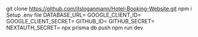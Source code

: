 git clone https://github.com/itsloganmann/Hotel-Booking-Website.git
npm i
Setup .env file
DATABASE_URL=
GOOGLE_CLIENT_ID=
GOOGLE_CLIENT_SECRET=
GITHUB_ID=
GITHUB_SECRET=
NEXTAUTH_SECRET=
npx prisma db push
npm run dev
